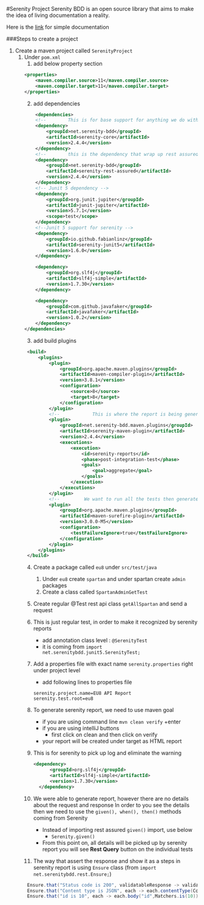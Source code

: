 #Serenity Project
Serenity BDD is an open source library that aims to 
make the idea of living documentation a reality.

Here is the [link](https://serenity-bdd.github.io/theserenitybook/latest/index.html) for simple documentation

###Steps to create a project
1. Create a maven project called `SerenityProject`
   1. Under `pom.xml`
       1. add below property section
       ```xml
       <properties>
           <maven.compiler.source>11</maven.compiler.source>
           <maven.compiler.target>11</maven.compiler.target>
       </properties>
       ```
      2. add dependencies
       ```xml
           <dependencies>
           <!--        This is for base support for anything we do with serenity-->
           <dependency>
               <groupId>net.serenity-bdd</groupId>
               <artifactId>serenity-core</artifactId>
               <version>2.4.4</version>
           </dependency>
           <!--        this is the dependency that wrap up rest assured with additional serenity support-->
           <dependency>
               <groupId>net.serenity-bdd</groupId>
               <artifactId>serenity-rest-assured</artifactId>
               <version>2.4.4</version>
           </dependency>
           <!-- Junit 5 dependency -->
           <dependency>
               <groupId>org.junit.jupiter</groupId>
               <artifactId>junit-jupiter</artifactId>
               <version>5.7.1</version>
               <scope>test</scope>
           </dependency>
           <!--Junit 5 support for serenity -->
           <dependency>
               <groupId>io.github.fabianlinz</groupId>
               <artifactId>serenity-junit5</artifactId>
               <version>1.6.0</version>
           </dependency>

           <dependency>
               <groupId>org.slf4j</groupId>
               <artifactId>slf4j-simple</artifactId>
               <version>1.7.30</version>
           </dependency>

           <dependency>
               <groupId>com.github.javafaker</groupId>
               <artifactId>javafaker</artifactId>
               <version>1.0.2</version>
           </dependency>
       </dependencies>
       ```
       3. add build plugins 
      ```xml
       <build>
           <plugins>
               <plugin>
                   <groupId>org.apache.maven.plugins</groupId>
                   <artifactId>maven-compiler-plugin</artifactId>
                   <version>3.8.1</version>
                   <configuration>
                       <source>8</source>
                       <target>8</target>
                   </configuration>
               </plugin>
               <!--            This is where the report is being generated after the test run -->
               <plugin>
                   <groupId>net.serenity-bdd.maven.plugins</groupId>
                   <artifactId>serenity-maven-plugin</artifactId>
                   <version>2.4.4</version>
                   <executions>
                       <execution>
                           <id>serenity-reports</id>
                           <phase>post-integration-test</phase>
                           <goals>
                               <goal>aggregate</goal>
                           </goals>
                       </execution>
                   </executions>
               </plugin>
               <!--         We want to run all the tests then generate one report -->
               <plugin>
                   <groupId>org.apache.maven.plugins</groupId>
                   <artifactId>maven-surefire-plugin</artifactId>
                   <version>3.0.0-M5</version>
                   <configuration>
                       <testFailureIgnore>true</testFailureIgnore>
                   </configuration>
               </plugin>
           </plugins>
       </build> 
      ```
      4. Create a package called `eu8` under `src/test/java`
         1. Under `eu8` create `spartan` and under spartan 
         create `admin` packages
         2. Create a class called `SpartanAdminGetTest`

      5. Create regular @Test rest api class `getAllSpartan`
         and send a request
      6. This is just regular test, in order to make it 
         recognized by serenity reports
         * add annotation class level : `@SerenityTest`
         * it is coming from `import net.serenitybdd.junit5.SerenityTest;`

      7. Add a properties file with exact name 
         `serenity.properties` right under project level
         * add following lines to properties file
         ```properties
         serenity.project.name=EU8 API Report
         serenity.test.root=eu8
         ```
      8. To generate serenity report, we need to use 
         maven goal
         * if you are using command line `mvn clean verify`
           +enter
         * if you are using intelliJ buttons
            * first click on clean and then click on verify
         * your report will be created under target as HTML report
      
      9. This is for serenity to pick up log and eliminate
         the warning
         ```xml
         <dependency>
               <groupId>org.slf4j</groupId>
               <artifactId>slf4j-simple</artifactId>
               <version>1.7.30</version>
           </dependency>
         ```
      10. We were able to generate report, however there are
          no details about the request and response
             In order to you see the details then we 
             need to use the `given(), when(), then()`
             methods coming from Serenity
          * Instead of importing rest assured `given()` 
            import, use below
            * `Serenity.given()`
          * From this point on, all details will be picked
            up by serenity report you will see **Rest Query**
            button on the individual tests
      11. The way that assert the response and show it 
          as a steps in serenity report is using `Ensure`
          class (from `import net.serenitybdd.rest.Ensure;`)
         ```java 
          Ensure.that("Status code is 200", validatableResponse -> validatableResponse.statusCode(200));
          Ensure.that("Content type is JSON", each -> each.contentType(ContentType.JSON)); 
          Ensure.that("id is 10", each -> each.body("id",Matchers.is(10)));
         ```
      
   

